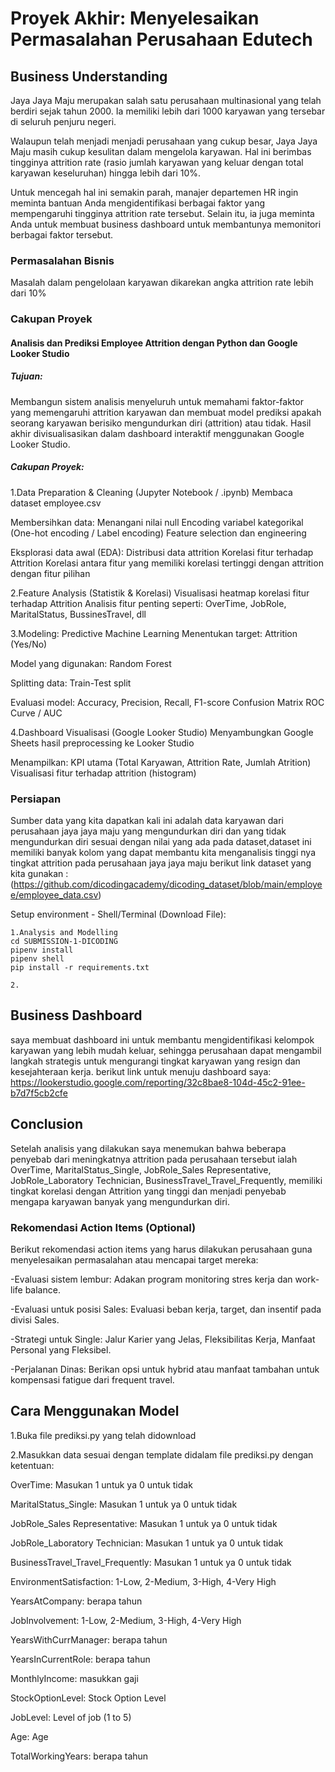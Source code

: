# Proyek Akhir: Menyelesaikan Permasalahan Perusahaan Edutech

## Business Understanding

Jaya Jaya Maju merupakan salah satu perusahaan multinasional yang telah berdiri sejak tahun 2000. Ia memiliki lebih dari 1000 karyawan yang tersebar di seluruh penjuru negeri. 

Walaupun telah menjadi menjadi perusahaan yang cukup besar, Jaya Jaya Maju masih cukup kesulitan dalam mengelola karyawan. Hal ini berimbas tingginya attrition rate (rasio jumlah karyawan yang keluar dengan total karyawan keseluruhan) hingga lebih dari 10%.

Untuk mencegah hal ini semakin parah, manajer departemen HR ingin meminta bantuan Anda mengidentifikasi berbagai faktor yang mempengaruhi tingginya attrition rate tersebut. Selain itu, ia juga meminta Anda untuk membuat business dashboard untuk membantunya memonitori berbagai faktor tersebut.

### Permasalahan Bisnis

Masalah dalam pengelolaan karyawan dikarekan angka attrition rate lebih dari 10%

### Cakupan Proyek

#### Analisis dan Prediksi Employee Attrition dengan Python dan Google Looker Studio

##### Tujuan:
Membangun sistem analisis menyeluruh untuk memahami faktor-faktor yang memengaruhi attrition karyawan dan membuat model prediksi apakah seorang karyawan berisiko mengundurkan diri (attrition) atau tidak. Hasil akhir divisualisasikan dalam dashboard interaktif menggunakan Google Looker Studio.

##### Cakupan Proyek:
1.Data Preparation & Cleaning (Jupyter Notebook / .ipynb)
Membaca dataset employee.csv

Membersihkan data:
Menangani nilai null
Encoding variabel kategorikal (One-hot encoding / Label encoding)
Feature selection dan engineering

Eksplorasi data awal (EDA):
Distribusi data attrition
Korelasi fitur terhadap Attrition
Korelasi antara fitur yang memiliki korelasi tertinggi dengan attrition dengan fitur pilihan

2.Feature Analysis (Statistik & Korelasi)
Visualisasi heatmap korelasi fitur terhadap Attrition
Analisis fitur penting seperti:
OverTime, JobRole, MaritalStatus, BussinesTravel, dll

3.Modeling: Predictive Machine Learning
Menentukan target: Attrition (Yes/No)

Model yang digunakan:
Random Forest

Splitting data: 
Train-Test split

Evaluasi model:
Accuracy, Precision, Recall, F1-score
Confusion Matrix
ROC Curve / AUC

4.Dashboard Visualisasi (Google Looker Studio)
Menyambungkan Google Sheets hasil preprocessing ke Looker Studio

Menampilkan:
KPI utama (Total Karyawan, Attrition Rate, Jumlah Atrition)
Visualisasi fitur terhadap attrition (histogram)

### Persiapan

Sumber data yang kita dapatkan kali ini adalah data karyawan dari perusahaan jaya jaya maju yang mengundurkan diri dan yang tidak mengundurkan diri sesuai dengan nilai yang ada pada dataset,dataset ini memiliki banyak kolom yang dapat membantu kita menganalisis tinggi nya tingkat attrition pada perusahaan jaya jaya maju
berikut link dataset yang kita gunakan : (https://github.com/dicodingacademy/dicoding_dataset/blob/main/employee/employee_data.csv)

Setup environment - Shell/Terminal (Download File):

```
1.Analysis and Modelling 
cd SUBMISSION-1-DICODING
pipenv install
pipenv shell
pip install -r requirements.txt
```
```
2.
```

## Business Dashboard

saya membuat dashboard ini untuk membantu mengidentifikasi kelompok karyawan yang lebih mudah keluar, sehingga perusahaan dapat mengambil langkah strategis untuk mengurangi tingkat karyawan yang resign dan kesejahteraan kerja.
berikut link untuk menuju dashboard saya: https://lookerstudio.google.com/reporting/32c8bae8-104d-45c2-91ee-b7d7f5cb2cfe 

## Conclusion

Setelah analisis yang dilakukan saya menemukan bahwa beberapa penyebab dari meningkatnya attrition pada perusahaan tersebut ialah OverTime, MaritalStatus_Single, JobRole_Sales Representative, JobRole_Laboratory Technician, BusinessTravel_Travel_Frequently, memiliki tingkat korelasi dengan Attrition yang tinggi dan menjadi penyebab mengapa karyawan banyak yang mengundurkan diri.

### Rekomendasi Action Items (Optional)

Berikut rekomendasi action items yang harus dilakukan perusahaan guna menyelesaikan permasalahan atau mencapai target mereka:

-Evaluasi sistem lembur: Adakan program monitoring stres kerja dan work-life balance.

-Evaluasi untuk posisi Sales: Evaluasi beban kerja, target, dan insentif pada divisi Sales.

-Strategi untuk Single: Jalur Karier yang Jelas, Fleksibilitas Kerja, Manfaat Personal yang Fleksibel.

-Perjalanan Dinas: Berikan opsi untuk hybrid atau manfaat tambahan untuk kompensasi fatigue dari frequent travel.

## Cara Menggunakan Model 
1.Buka file prediksi.py yang telah didownload 

2.Masukkan data sesuai dengan template didalam file prediksi.py dengan ketentuan:

OverTime: Masukan 1 untuk ya 0 untuk tidak

MaritalStatus_Single: Masukan 1 untuk ya 0 untuk tidak

JobRole_Sales Representative: Masukan 1 untuk ya 0 untuk tidak

JobRole_Laboratory Technician: Masukan 1 untuk ya 0 untuk tidak

BusinessTravel_Travel_Frequently: Masukan 1 untuk ya 0 untuk tidak

EnvironmentSatisfaction: 1-Low, 2-Medium, 3-High, 4-Very High

YearsAtCompany: berapa tahun

JobInvolvement: 1-Low, 2-Medium, 3-High, 4-Very High

YearsWithCurrManager: berapa tahun

YearsInCurrentRole: berapa tahun

MonthlyIncome: masukkan gaji

StockOptionLevel: Stock Option Level

JobLevel: Level of job (1 to 5)

Age: Age

TotalWorkingYears: berapa tahun


